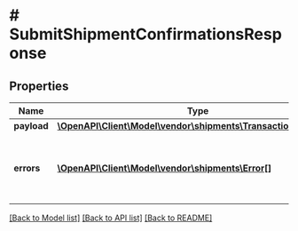 # # SubmitShipmentConfirmationsResponse

## Properties

Name | Type | Description | Notes
------------ | ------------- | ------------- | -------------
**payload** | [**\OpenAPI\Client\Model\vendor\shipments\TransactionReference**](TransactionReference.md) |  | [optional]
**errors** | [**\OpenAPI\Client\Model\vendor\shipments\Error[]**](Error.md) | A list of error responses returned when a request is unsuccessful. | [optional]

[[Back to Model list]](../../README.md#models) [[Back to API list]](../../README.md#endpoints) [[Back to README]](../../README.md)
